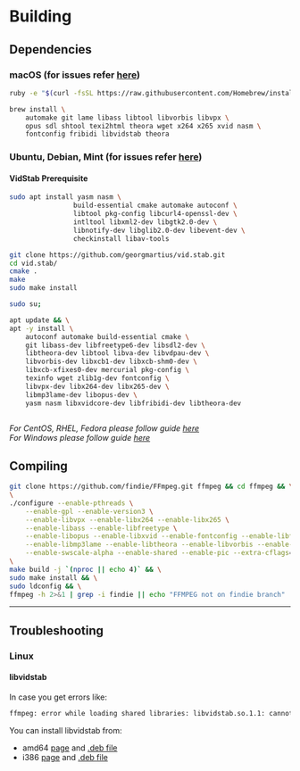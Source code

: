 # Building 

## Dependencies

### macOS (for issues refer [here](https://trac.ffmpeg.org/wiki/CompilationGuide/macOS))

```bash
ruby -e "$(curl -fsSL https://raw.githubusercontent.com/Homebrew/install/master/install)"
```

```bash
brew install \
    automake git lame libass libtool libvorbis libvpx \
    opus sdl shtool texi2html theora wget x264 x265 xvid nasm \
    fontconfig fribidi libvidstab theora
```

### Ubuntu, Debian, Mint (for issues refer [here](https://trac.ffmpeg.org/wiki/CompilationGuide/Ubuntu))

#### VidStab Prerequisite
```bash
sudo apt install yasm nasm \
                build-essential cmake automake autoconf \
                libtool pkg-config libcurl4-openssl-dev \
                intltool libxml2-dev libgtk2.0-dev \
                libnotify-dev libglib2.0-dev libevent-dev \
                checkinstall libav-tools

git clone https://github.com/georgmartius/vid.stab.git
cd vid.stab/
cmake .
make
sudo make install
```

```bash
sudo su;

apt update && \
apt -y install \
    autoconf automake build-essential cmake \
    git libass-dev libfreetype6-dev libsdl2-dev \
    libtheora-dev libtool libva-dev libvdpau-dev \
    libvorbis-dev libxcb1-dev libxcb-shm0-dev \
    libxcb-xfixes0-dev mercurial pkg-config \
    texinfo wget zlib1g-dev fontconfig \
    libvpx-dev libx264-dev libx265-dev \
    libmp3lame-dev libopus-dev \
    yasm nasm libxvidcore-dev libfribidi-dev libtheora-dev
    
```

_For CentOS, RHEL, Fedora please follow guide [here](https://trac.ffmpeg.org/wiki/CompilationGuide/Centos)_<br/>
_For Windows please follow guide [here](https://trac.ffmpeg.org/wiki/CompilationGuide#Windows)_

## Compiling

```bash
git clone https://github.com/findie/FFmpeg.git ffmpeg && cd ffmpeg && \
\
./configure --enable-pthreads \
    --enable-gpl --enable-version3 \
    --enable-libvpx --enable-libx264 --enable-libx265 \
    --enable-libass --enable-libfreetype \
    --enable-libopus --enable-libxvid --enable-fontconfig --enable-libfontconfig --enable-libtheora --enable-libfribidi \
    --enable-libmp3lame --enable-libtheora --enable-libvorbis --enable-libvidstab \
    --enable-swscale-alpha --enable-shared --enable-pic --extra-cflags="-fPIC" && \
\
make build -j `(nproc || echo 4)` && \
sudo make install && \
sudo ldconfig && \
ffmpeg -h 2>&1 | grep -i findie || echo "FFMPEG not on findie branch"
```
___

## Troubleshooting 

### Linux

#### libvidstab 

In case you get errors like: 
```bash
ffmpeg: error while loading shared libraries: libvidstab.so.1.1: cannot open shared object file: No such file or directory
```

You can install libvidstab from:
 - amd64 [page](https://debian.pkgs.org/9/multimedia-main-amd64/libvidstab1.0_0.98b-dmo1+deb8u1_amd64.deb.html) and [.deb file](http://www.deb-multimedia.org/pool/main/v/vid.stab/libvidstab1.0_0.98b-dmo1+deb8u1_amd64.deb)
 - i386 [page](https://debian.pkgs.org/9/multimedia-main-i386/libvidstab1.0_0.98b-dmo1+deb8u1_i386.deb.html) and [.deb file](http://www.deb-multimedia.org/pool/main/v/vid.stab/libvidstab1.0_0.98b-dmo1+deb8u1_i386.deb)